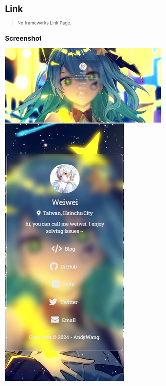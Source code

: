 # Link
> No frameworks Link Page.
## Screenshot
![](img\README\Screenshot01.png)
![](img\README\Screenshot02.png)